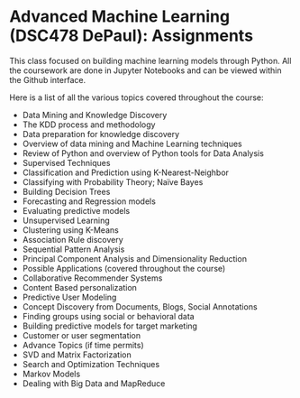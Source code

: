 # Advanced Machine Learning (DSC478 DePaul): Assignments
This class focused on building machine learning models through Python. All the coursework are done in Jupyter Notebooks and can be viewed within the Github interface.

Here is a list of all the various topics covered throughout the course:

- Data Mining and Knowledge Discovery
- The KDD process and methodology
- Data preparation for knowledge discovery
- Overview of data mining and Machine Learning techniques
- Review of Python and overview of Python tools for Data Analysis
- Supervised Techniques
- Classification and Prediction using K-Nearest-Neighbor
- Classifying with Probability Theory; Naïve Bayes
- Building Decision Trees
- Forecasting and Regression models
- Evaluating predictive models
- Unsupervised Learning
- Clustering using K-Means
- Association Rule discovery
- Sequential Pattern Analysis
- Principal Component Analysis and Dimensionality Reduction
- Possible Applications (covered throughout the course)
- Collaborative Recommender Systems
- Content Based personalization
- Predictive User Modeling
- Concept Discovery from Documents, Blogs, Social Annotations
- Finding groups using social or behavioral data
- Building predictive models for target marketing
- Customer or user segmentation
- Advance Topics (if time permits)
- SVD and Matrix Factorization
- Search and Optimization Techniques
- Markov Models
- Dealing with Big Data and MapReduce
